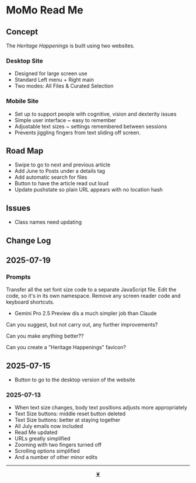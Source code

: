 # MoMo Read Me

## Concept

The _Heritage Happenings_ is built using two websites.

### Desktop Site

* Designed for large screen use
* Standard Left menu + Right main
* Two modes: All Files & Curated Selection

### Mobile Site

* Set up to support people with cognitive, vision and dexterity issues
* Simple user interface ~ easy to remember
* Adjustable text sizes ~ settings remembered between sessions
* Prevents jiggling fingers from text sliding off screen.

## Road Map

* Swipe to go to next and previous article
* Add June to Posts under a details tag
* Add automatic search for files
* Button to have the article read out loud
* Update pushstate so plain URL appears with no location hash


## Issues

* Class names need updating

## Change Log


## 2025-07-19

### Prompts

Transfer all the set font size code to a separate JavaScript file. Edit the code, so it's in its own namespace. Remove any screen reader code and keyboard shortcuts.

* Gemini Pro 2.5 Preview dis a much simpler job than Claude

Can you suggest, but not carry out, any further improvements?

Can you make anything better??

Can you create a "Heritage Happenings" favicon?

## 2025-07-15

* Button to go to the desktop version of the website

### 2025-07-13

* When text size changes, body text positions adjusts more appropriately
* Text Size buttons: middle reset button deleted
* Text Size buttons: better at staying together
* All July emails now included
* Read Me updated
* URLs greatly simplified
* Zooming with two fingers turned off
* Scrolling options simplified
* And a number of other minor edits

***

<center title="Hello! Click me to go up to the top"><a class="aDingbat" href="javascript:window.scrollTo(0,0);"> ❦ </a></center>
